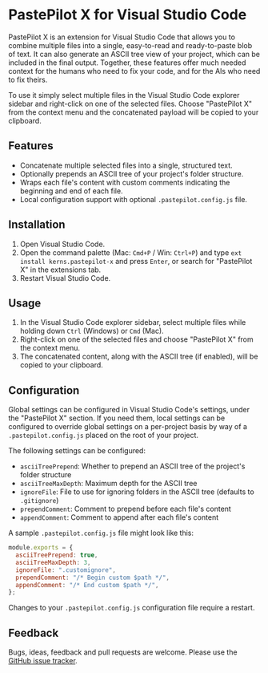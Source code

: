 # PastePilot X for Visual Studio Code

PastePilot X is an extension for Visual Studio Code that allows you to combine multiple files into a single, easy-to-read and ready-to-paste blob of text. It can also generate an ASCII tree view of your project, which can be included in the final output. Together, these features offer much needed context for the humans who need to fix your code, and for the AIs who need to fix theirs.

To use it simply select multiple files in the Visual Studio Code explorer sidebar and right-click on one of the selected files. Choose "PastePilot X" from the context menu and the concatenated payload will be copied to your clipboard.

## Features

- Concatenate multiple selected files into a single, structured text.
- Optionally prepends an ASCII tree of your project's folder structure.
- Wraps each file's content with custom comments indicating the beginning and end of each file.
- Local configuration support with optional `.pastepilot.config.js` file.

## Installation

1. Open Visual Studio Code.
2. Open the command palette (Mac: `Cmd+P` / Win: `Ctrl+P`) and type `ext install kerns.pastepilot-x` and press `Enter`, or search for "PastePilot X" in the extensions tab.
3. Restart Visual Studio Code.

## Usage

1. In the Visual Studio Code explorer sidebar, select multiple files while holding down `Ctrl` (Windows) or `Cmd` (Mac).
2. Right-click on one of the selected files and choose "PastePilot X" from the context menu.
3. The concatenated content, along with the ASCII tree (if enabled), will be copied to your clipboard.

## Configuration

Global settings can be configured in Visual Studio Code's settings, under the "PastePilot X" section. If you need them, local settings can be configured to override global settings on a per-project basis by way of a `.pastepilot.config.js` placed on the root of your project.

The following settings can be configured:

- `asciiTreePrepend`: Whether to prepend an ASCII tree of the project's folder structure
- `asciiTreeMaxDepth`: Maximum depth for the ASCII tree
- `ignoreFile`: File to use for ignoring folders in the ASCII tree (defaults to `.gitignore`)
- `prependComment`: Comment to prepend before each file's content
- `appendComment`: Comment to append after each file's content

A sample `.pastepilot.config.js` file might look like this:

```javascript
module.exports = {
  asciiTreePrepend: true,
  asciiTreeMaxDepth: 3,
  ignoreFile: ".customignore",
  prependComment: "/* Begin custom $path */",
  appendComment: "/* End custom $path */",
};
```

Changes to your `.pastepilot.config.js` configuration file require a restart.

## Feedback

Bugs, ideas, feedback and pull requests are welcome. Please use the [GitHub issue tracker](https://github.com/kerns/pastepilot/issues).

